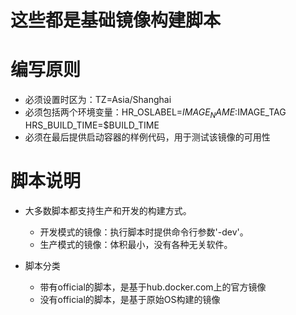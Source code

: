 # 这些都是基础镜像构建脚本

# 编写原则
- 必须设置时区为：TZ=Asia/Shanghai
- 必须包括两个环境变量：HR_OSLABEL=$IMAGE_NAME:$IMAGE_TAG HRS_BUILD_TIME=$BUILD_TIME
- 必须在最后提供启动容器的样例代码，用于测试该镜像的可用性

# 脚本说明
- 大多数脚本都支持生产和开发的构建方式。
  * 开发模式的镜像：执行脚本时提供命令行参数'-dev'。
  * 生产模式的镜像：体积最小，没有各种无关软件。

- 脚本分类
  * 带有official的脚本，是基于hub.docker.com上的官方镜像
  * 没有official的脚本，是基于原始OS构建的镜像
